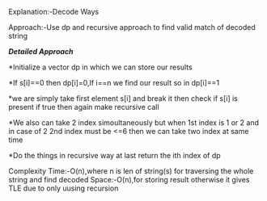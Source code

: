 Explanation:-Decode Ways

Approach:-Use dp and recursive approach to find valid match of decoded string 

***Detailed Approach***

*Initialize a vector dp in which we can store our results 

*If s[i]==0 then dp[i]=0,If i==n we find our result so in dp[i]==1

*we are simply take first element s[i] and break it then check if s[i] is present  if true then again make recursive call

*We also can take 2 index simoultaneously but when 1st index is 1 or 2 and in case of 2 2nd index must be <=6 then we can take two index at same time

*Do the things in recursive way at last return the ith index of dp

Complexity
Time:-O(n),where n is len of string(s) for traversing the whole string and find decoded
Space:-O(n),for storing result otherwise it gives TLE due to only uusing recursion